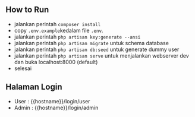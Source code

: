 ## How to Run
- jalankan perintah `composer install`
- copy `.env.example`kedalam file `.env`.
- jalankan perintah `php artisan key:generate --ansi`
- jalankan perintah `php artisan migrate` untuk schema database
- jalankan perintah `php artisan db:seed` untuk generate dummy user
- jalankan perintah  `php artisan serve` untuk menjalankan webserver dev dan buka localhost:8000 (default)
- selesai

## Halaman Login
- User : {{hostname}}/login/user
- Admin : {{hostname}}/login/admin
